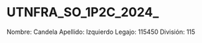 # UTNFRA_SO_1P2C_2024_<tu-apellido>
Nombre: Candela
Apellido: Izquierdo
Legajo: 115450
División: 115
